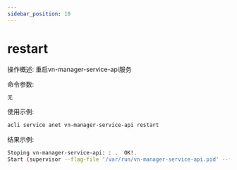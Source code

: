 ```yaml
---
sidebar_position: 10
---
```


# restart
操作概述: 重启vn-manager-service-api服务

命令参数:
```bash
无
```

使用示例:
```bash
acli service anet vn-manager-service-api restart
```

结果示例:
```bash
Stoping vn-manager-service-api: : .  OK!.
Start (supervisor --flag-file '/var/run/vn-manager-service-api.pid' --flag 010 -p '/sf/vn/bin/vn-manager-service-api --config-file /sf/vn/etc/vn-manager-service/vn-manager-service-api.conf',*vn-manager-service-api*) OK!.
```